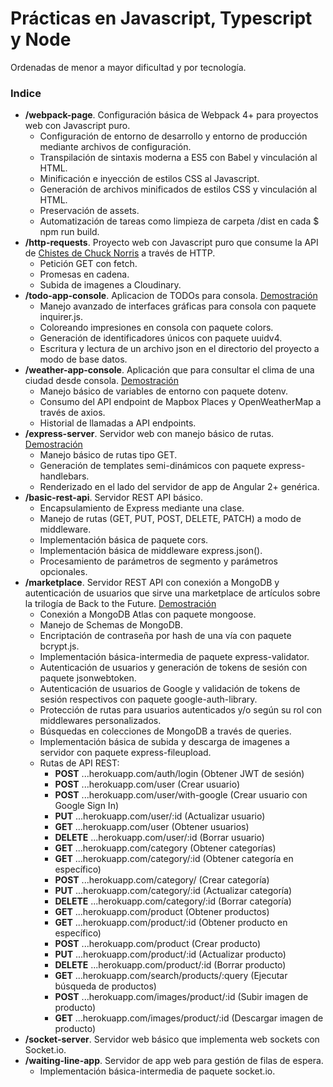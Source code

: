 # Prácticas en Javascript, Typescript y Node

Ordenadas de menor a mayor dificultad y por tecnología.

### Indice
- **/webpack-page**. Configuración básica de Webpack 4+ para proyectos web con Javascript puro.
  - Configuración de entorno de desarrollo y entorno de producción mediante archivos de configuración.
  - Transpilación de sintaxis moderna a ES5 con Babel y vinculación al HTML.
  - Minificación e inyección de estilos CSS al Javascript.
  - Generación de archivos minificados de estilos CSS  y vinculación al HTML.
  - Preservación de assets.
  - Automatización de tareas como limpieza de carpeta /dist en cada $ npm run build.
- **/http-requests**. Proyecto web con Javascript puro que consume la API de [Chistes de Chuck Norris](https://api.chucknorris.io/) a través de HTTP.
  - Petición GET con fetch.
  - Promesas en cadena.
  - Subida de imagenes a Cloudinary.
- **/todo-app-console**. Aplicacion de TODOs para consola. [Demostración](https://drive.google.com/file/d/1zJJC-RhkJfh5b_aFFkBP0XmIESk8F6Fe/view?usp=sharing)
  - Manejo avanzado de interfaces gráficas para consola con paquete inquirer.js.
  - Coloreando impresiones en consola con paquete colors.
  - Generación de identificadores únicos con paquete uuidv4.
  - Escritura y lectura de un archivo json en el directorio del proyecto a modo de base datos.
- **/weather-app-console**. Aplicación que para consultar el clima de una ciudad desde consola. [Demostración](https://drive.google.com/file/d/1dsmeNVoJdaZCTpQS_Gg0JfcklZKlVNx3/view?usp=sharing)
  - Manejo básico de variables de entorno con paquete dotenv.
  - Consumo del API endpoint de Mapbox Places y OpenWeatherMap a través de axios.
  - Historial de llamadas a API endpoints.
- **/express-server**. Servidor web con manejo básico de rutas. [Demostración](https://express-app-josegpulido.herokuapp.com/)
  - Manejo básico de rutas tipo GET.
  - Generación de templates semi-dinámicos con paquete express-handlebars.
  - Renderizado en el lado del servidor de app de Angular 2+ genérica.
- **/basic-rest-api**. Servidor REST API básico.
  - Encapsulamiento de Express mediante una clase.
  - Manejo de rutas (GET, PUT, POST, DELETE, PATCH) a modo de middleware.
  - Implementación básica de paquete cors.
  - Implementación básica de middleware express.json().
  - Procesamiento de parámetros de segmento y parámetros opcionales.
- **/marketplace**. Servidor REST API con conexión a MongoDB y autenticación de usuarios que sirve una marketplace de artículos sobre la trilogía de Back to the Future. [Demostración](https://node-marketplace-josegpulido.herokuapp.com/)
  - Conexión a MongoDB Atlas con paquete mongoose.
  - Manejo de Schemas de MongoDB.
  - Encriptación de contraseña por hash de una vía con paquete bcrypt.js.
  - Implementación básica-intermedia de paquete express-validator.
  - Autenticación de usuarios y generación de tokens de sesión con paquete jsonwebtoken.
  - Autenticación de usuarios de Google y validación de tokens de sesión respectivos con paquete google-auth-library.
  - Protección de rutas para usuarios autenticados y/o según su rol con middlewares personalizados.
  - Búsquedas en colecciones de MongoDB a través de queries.
  - Implementación básica de subida y descarga de imagenes a servidor con paquete express-fileupload.
  - Rutas de API REST:
    - **POST** ...herokuapp.com/auth/login (Obtener JWT de sesión)
    - **POST** ...herokuapp.com/user (Crear usuario)
    - **POST** ...herokuapp.com/user/with-google (Crear usuario con Google Sign In)
    - **PUT** ...herokuapp.com/user/:id (Actualizar usuario)
    - **GET** ...herokuapp.com/user (Obtener usuarios)
    - **DELETE** ...herokuapp.com/user/:id (Borrar usuario)
    - **GET** ...herokuapp.com/category (Obtener categorías)
    - **GET** ...herokuapp.com/category/:id (Obtener categoría en específico)
    - **POST** ...herokuapp.com/category/ (Crear categoría)
    - **PUT** ...herokuapp.com/category/:id (Actualizar categoría)
    - **DELETE** ...herokuapp.com/category/:id (Borrar categoría)
    - **GET** ...herokuapp.com/product (Obtener productos)
    - **GET** ...herokuapp.com/product/:id (Obtener producto en específico)
    - **POST** ...herokuapp.com/product (Crear producto)
    - **PUT** ...herokuapp.com/product/:id (Actualizar producto)
    - **DELETE** ...herokuapp.com/product/:id (Borrar producto)
    - **GET** ...herokuapp.com/search/products/:query (Ejecutar búsqueda de productos)
    - **POST** ...herokuapp.com/images/product/:id (Subir imagen de producto)
    - **GET** ...herokuapp.com/images/product/:id (Descargar imagen de producto)
- **/socket-server**. Servidor web básico que implementa web sockets con Socket.io.
- **/waiting-line-app**. Servidor de app web para gestión de filas de espera.
  - Implementación básica-intermedia de paquete socket.io.